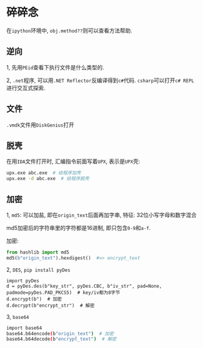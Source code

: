 # 碎碎念

在`ipython`环境中, `obj.method??`则可以查看方法帮助.

## 逆向

1, 先用`PEid`查看下执行文件是什么类型的.

2, `.net`程序, 可以用`.NET Reflector`反编译得到`c#`代码. `csharp`可以打开`c# REPL`进行交互式探索.

## 文件

`.vmdk`文件用`DiskGenius`打开

## 脱壳

在用`IDA`文件打开时, 汇编指令前面写着`UPX`, 表示是`UPX`壳:
```sh
upx.exe abc.exe  # 给程序加壳
upx.exe -d abc.exe  # 给程序脱壳
```

## 加密

1, `md5`: 可以加盐, 即在`origin_text`后面再加字串, 特征: 32位小写字母和数字混合

md5加密后的字符串里的字符都是16进制, 即只包含`0-9`和`a-f`.

加密:
```py
from hashlib import md5
md5(b"origin_text").hexdigest()  #=> encrypt_text
```

2, `DES`, `pip install pyDes`

```
import pyDes
d = pyDes.des(b"key_str", pyDes.CBC, b"iv_str", pad=None, padmode=pyDes.PAD_PKCS5)  # key/iv都为8字节
d.encrypt(b")  # 加密
d.decrypt(b"encrypt_str")  # 解密
```

3, `base64`

```sh
import base64
base64.b64encode(b"origin_text")  # 加密
base64.b64decode(b"encrypt_text")  # 解密
```



